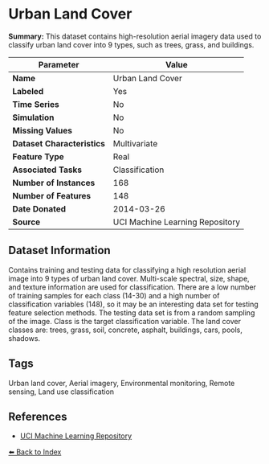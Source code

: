 # Urban Land Cover

**Summary:** This dataset contains high-resolution aerial imagery data used to classify urban land cover into 9 types, such as trees, grass, and buildings.

| Parameter | Value |
| --- | --- |
| **Name** | Urban Land Cover |
| **Labeled** | Yes |
| **Time Series** | No |
| **Simulation** | No |
| **Missing Values** | No |
| **Dataset Characteristics** | Multivariate |
| **Feature Type** | Real |
| **Associated Tasks** | Classification |
| **Number of Instances** | 168 |
| **Number of Features** | 148 |
| **Date Donated** | 2014-03-26 |
| **Source** | UCI Machine Learning Repository |

## Dataset Information

Contains training and testing data for classifying a high resolution aerial image into 9 types of urban land cover. Multi-scale spectral, size, shape, and texture information are used for classification. There are a low number of training samples for each class (14-30) and a high number of classification variables (148), so it may be an interesting data set for testing feature selection methods. The testing data set is from a random sampling of the image. 
Class is the target classification variable. The land cover classes are: trees, grass, soil, concrete, asphalt, buildings, cars, pools, shadows.

## Tags

Urban land cover, Aerial imagery, Environmental monitoring, Remote sensing, Land use classification

## References

- [UCI Machine Learning Repository](https://archive.ics.uci.edu/ml/datasets/Urban+Land+Cover)

[⬅️ Back to Index](../README.md)

